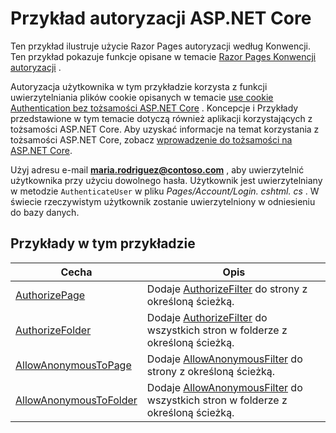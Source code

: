 # <a name="aspnet-core-authorization-sample"></a>Przykład autoryzacji ASP.NET Core

Ten przykład ilustruje użycie Razor Pages autoryzacji według Konwencji. Ten przykład pokazuje funkcje opisane w temacie [Razor Pages Konwencji autoryzacji](https://docs.microsoft.com/aspnet/core/security/authorization/razor-pages-authorization) .

Autoryzacja użytkownika w tym przykładzie korzysta z funkcji uwierzytelniania plików cookie opisanych w temacie [use cookie Authentication bez tożsamości ASP.NET Core](https://docs.microsoft.com/aspnet/core/security/authentication/cookie) . Koncepcje i Przykłady przedstawione w tym temacie dotyczą również aplikacji korzystających z tożsamości ASP.NET Core. Aby uzyskać informacje na temat korzystania z tożsamości ASP.NET Core, zobacz [wprowadzenie do tożsamości na ASP.NET Core](https://docs.microsoft.com/aspnet/core/security/authentication/identity).

Użyj adresu e-mail **maria.rodriguez@contoso.com** , aby uwierzytelnić użytkownika przy użyciu dowolnego hasła. Użytkownik jest uwierzytelniany w metodzie `AuthenticateUser` w pliku *Pages/Account/Login. cshtml. cs* . W świecie rzeczywistym użytkownik zostanie uwierzytelniony w odniesieniu do bazy danych.

## <a name="examples-in-this-sample"></a>Przykłady w tym przykładzie

| Cecha | Opis |
| --- | --- |
| [AuthorizePage](https://docs.microsoft.com/dotnet/api/microsoft.extensions.dependencyinjection.pageconventioncollectionextensions.authorizepage) | Dodaje [AuthorizeFilter](https://docs.microsoft.com/dotnet/api/microsoft.aspnetcore.mvc.authorization.authorizefilter) do strony z określoną ścieżką. |
| [AuthorizeFolder](https://docs.microsoft.com/dotnet/api/microsoft.extensions.dependencyinjection.pageconventioncollectionextensions.authorizefolder) | Dodaje [AuthorizeFilter](https://docs.microsoft.com/dotnet/api/microsoft.aspnetcore.mvc.authorization.authorizefilter) do wszystkich stron w folderze z określoną ścieżką. |
| [AllowAnonymousToPage](https://docs.microsoft.com/dotnet/api/microsoft.extensions.dependencyinjection.pageconventioncollectionextensions.allowanonymoustopage) | Dodaje [AllowAnonymousFilter](https://docs.microsoft.com/dotnet/api/microsoft.aspnetcore.mvc.authorization.allowanonymousfilter) do strony z określoną ścieżką. |
| [AllowAnonymousToFolder](https://docs.microsoft.com/dotnet/api/microsoft.extensions.dependencyinjection.pageconventioncollectionextensions.allowanonymoustofolder) | Dodaje [AllowAnonymousFilter](https://docs.microsoft.com/dotnet/api/microsoft.aspnetcore.mvc.authorization.allowanonymousfilter) do wszystkich stron w folderze z określoną ścieżką. |
